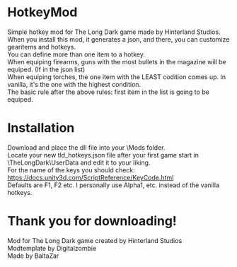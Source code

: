 # HotkeyMod
Simple hotkey mod for The Long Dark game made by Hinterland Studios.  
When you install this mod, it generates a json, and there, you can customize gearitems and hotkeys.  
You can define more than one item to a hotkey.  
When equiping firearms, guns with the most bullets in the magazine will be equiped. (If in the json list)  
When equiping torches, the one item with the LEAST codition comes up. In vanilla, it's the one with the highest condition.  
The basic rule after the above rules: first item in the list is going to be equiped.  
# Installation
Download and place the dll file into your \Mods folder.  
Locate your new tld_hotkeys.json file after your first game start in \TheLongDark\UserData and edit it to your liking.  
For the name of the keys you should check: https://docs.unity3d.com/ScriptReference/KeyCode.html  
Defaults are F1, F2 etc. I personally use Alpha1, etc. instead of the vanilla hotkeys.  
# Thank you for downloading!
Mod for The Long Dark game created by Hinterland Studios  
Modtemplate by Digitalzombie  
Made by BaltaZar  
